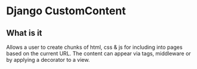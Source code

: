 # Django CustomContent

## What is it

Allows a user to create chunks of html, css & js for including into pages based
on the current URL. The content can appear via tags, middleware or by applying
a decorator to a view.


